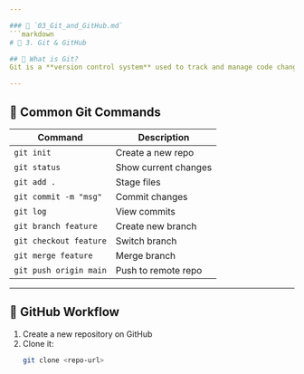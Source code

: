 ```yaml
---

### 📘 `03_Git_and_GitHub.md`
```markdown
# 🌿 3. Git & GitHub

## 🔹 What is Git?
Git is a **version control system** used to track and manage code changes.

---
```


## 🔹 Common Git Commands
| Command | Description |
|----------|--------------|
| `git init` | Create a new repo |
| `git status` | Show current changes |
| `git add .` | Stage files |
| `git commit -m "msg"` | Commit changes |
| `git log` | View commits |
| `git branch feature` | Create new branch |
| `git checkout feature` | Switch branch |
| `git merge feature` | Merge branch |
| `git push origin main` | Push to remote repo |

---

## 🔹 GitHub Workflow
1. Create a new repository on GitHub  
2. Clone it:
   ```bash
   git clone <repo-url>
